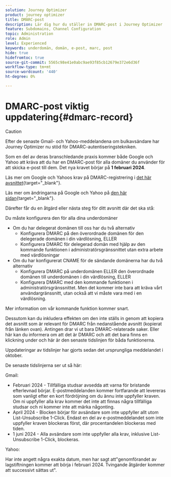 ```yaml
---
solution: Journey Optimizer
product: journey optimizer
title: DMARC-post
description: Lär dig hur du ställer in DMARC-post i Journey Optimizer
feature: Subdomains, Channel Configuration
topic: Administration
role: Admin
level: Experienced
keywords: underdomän, domän, e-post, marc, post
hide: true
hidefromtoc: true
source-git-commit: 5565c98e41e0abc9ae93f85cb12679e372e6d36f
workflow-type: tm+mt
source-wordcount: '440'
ht-degree: 0%

---
```


# DMARC-post viktig uppdatering{#dmarc-record}


>[!CAUTION]
>
>Efter de senaste Gmail- och Yahoo-meddelandena om bulkavsändare har Journey Optimizer nu stöd för DMARC-autentiseringstekniken.

Som en del av deras branschledande praxis kommer både Google och Yahoo att kräva att du har en DMARC-post för alla domäner du använder för att skicka e-post till dem. Det nya kravet börjar på **1 februari 2024**.

Läs mer om Google och Yahoos krav på DMARC-registrering i [det här avsnittet](https://experienceleague.adobe.com/docs/deliverability-learn/deliverability-best-practice-guide/additional-resources/guidance-around-changes-to-google-and-yahoo.html?lang=en#dmarc%3A){target="_blank"}.

Läs mer om ändringarna på Google och Yahoo på [den här sidan](https://experienceleague.adobe.com/docs/deliverability-learn/deliverability-best-practice-guide/additional-resources/guidance-around-changes-to-google-and-yahoo.html?lang=en#dmarc%3A){target="_blank"}.

Därefter får du en åtgärd eller nästa steg för ditt avsnitt där det ska stå:

Du måste konfigurera den för alla dina underdomäner
* Om du har delegerat domänen till oss har du två alternativ
   * Konfigurera DMARC på den överordnade domänen för den delegerade domänen i din värdlösning, ELLER
   * Konfigurera DMARC för delegerad domän med hjälp av den kommande funktionen i administratörsgränssnittet utan extra arbete med värdlösningar
* Om du har konfigurerat CNAME för de sändande domänerna har du två alternativ
   * Konfigurera DMARC på underdomänen ELLER den överordnade domänen till underdomänen i din värdlösning, ELLER
   * Konfigurera DMARC med den kommande funktionen i administratörsgränssnittet. Men det kommer inte bara att kräva vårt användargränssnitt, utan också att vi måste vara med i en värdlösning.

Mer information om vår kommande funktion kommer snart.

Dessutom kan du inkludera effekten om den inte ställs in genom att kopiera det avsnitt som är relevant för DMARC från nedanstående avsnitt (kopierat från länken ovan). Antingen drar vi ut bara DMARC-relaterade saker. Eller här kan du informera om att det är DMARC och att det bara finns en klickning under och här är den senaste tidslinjen för båda funktionerna.

Uppdateringar av tidslinjer har gjorts sedan det ursprungliga meddelandet i oktober.

De senaste tidslinjerna ser ut så här:

Gmail:

* Februari 2024 - Tillfälliga studsar avsedda att varna för bristande efterlevnad börjar. E-postmeddelanden kommer fortfarande att levereras som vanligt efter en kort fördröjning om du ännu inte uppfyller kraven. Om ni uppfyller alla krav kommer det inte att finnas några tillfälliga studsar och ni kommer inte att märka någonting.
* April 2024 - Blocken börjar för avsändare som inte uppfyller allt utom List-Unsubscribe 1-Click. Endast en del av e-postmeddelandet som inte uppfyller kraven blockeras först, där procentandelen blockeras med tiden.
* 1 juni 2024 - Alla avsändare som inte uppfyller alla krav, inklusive List-Unsubscribe 1-Click, blockeras.

Yahoo:

Har inte angett några exakta datum, men har sagt att&quot;genomförandet av lagstiftningen kommer att börja i februari 2024. Tvingande åtgärder kommer att successivt sättas ut&quot;.
